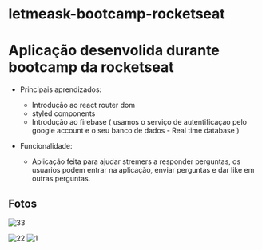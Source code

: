 # letmeask-bootcamp-rocketseat
# Aplicação desenvolida durante bootcamp da rocketseat


- Principais aprendizados: 
  - Introdução ao react router dom
  - styled components
  - Introdução ao firebase ( usamos o serviço de autentificaçao pelo google account e o seu banco de dados - Real time database )

- Funcionalidade:
  - Aplicação feita para ajudar stremers a responder perguntas, os usuarios  podem entrar na aplicação, enviar perguntas e dar like em outras perguntas.


## Fotos
![33](https://user-images.githubusercontent.com/83383626/137321963-274e042b-feaf-4bb1-9277-b30e3069b898.png)

![22](https://user-images.githubusercontent.com/83383626/137321960-9ff28ea9-1b10-4d3b-8ae3-302e69354a90.png)
![1](https://user-images.githubusercontent.com/83383626/137321976-e7404d24-9d43-4a15-b0a1-1980fbdfe7e1.PNG)
